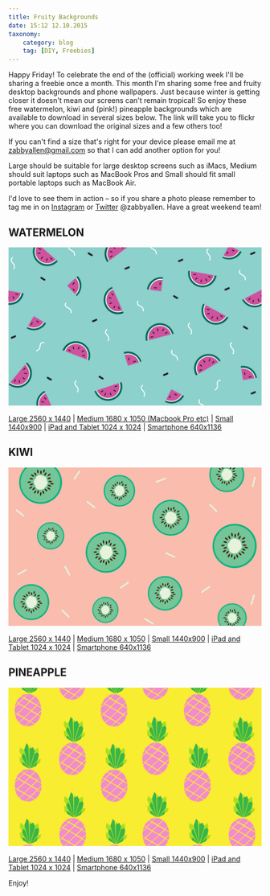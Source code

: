 ```yaml
---
title: Fruity Backgrounds
date: 15:12 12.10.2015
taxonomy:
    category: blog
    tag: [DIY, Freebies]
---
```

<!-- added the proper grav/markdown header in as an example, but you should be able to set all this through the admin GUI when you're creating posts on your own so no worries -->

Happy Friday! To celebrate the end of the (official) working week I'll be sharing a freebie once a month. This month I'm sharing some free and fruity desktop backgrounds and phone wallpapers. Just because winter is getting closer it doesn't mean our screens can't remain tropical! So enjoy these free watermelon, kiwi and (pink!) pineapple backgrounds which are available to download in several sizes below. The link will take you to flickr where you can download the original sizes and a few others too!

If you can't find a size that's right for your device please email me at zabbyallen@gmail.com so that I can add another option for you! 

Large should be suitable for large desktop screens such as iMacs, Medium should suit laptops such as MacBook Pros and Small should fit small portable laptops such as MacBook Air. 

<!-- added inline links to social media pages (btw whatever youre using to repost to twitter from isnta is cutting off your posts at 137chars with no way to see the full thing)
-->

I'd love to see them in action – so if you share a photo please remember to tag me in on [Instagram](http://instagram.com/zabbyallen) or [Twitter](http://twitter.com/zabbyallen) @zabbyallen. Have a great weekend team!  

## WATERMELON

<!-- you were missing file extensions on the links to local images, added in .jpg on each -->
![zabby allen watermelon 1680x1050](zabby-allen-watermelon-1680x1050.jpg)
<!--
your image files were also inconsistently named, had some spaces in the place of dashes.

best practice:
a) never have any spaces in file names, only - or _ & all lowercase
b) keep it simple: za-watermelon-1680.jpg etc
-->
[Large 2560 x 1440](https://www.flickr.com/photos/136775545@N04/22045693726/in/photostream/) | [Medium 1680 x 1050 (Macbook Pro etc)](https://www.flickr.com/photos/136775545@N04/22071877365/in/photostream/) | [Small 1440x900](https://www.flickr.com/photos/136775545@N04/21884978449/in/photostream/) | [iPad and Tablet 1024 x 1024](https://www.flickr.com/photos/136775545@N04/22081869751/in/photostream/) | [Smartphone 640x1136](https://www.flickr.com/photos/136775545@N04/21449024124/in/photostream/)

## KIWI

![zabby allen kiwi 1680x1050](zabby-allen-kiwi-1680x1050.jpg)

[Large 2560 x 1440](https://www.flickr.com/photos/136775545@N04/21884010058/in/photostream/) | [Medium 1680 x 1050](https://www.flickr.com/photos/136775545@N04/21883707830/in/photostream/) | [Small 1440x900](https://www.flickr.com/photos/136775545@N04/21449042084/in/photostream/) | [iPad and Tablet 1024 x 1024](https://www.flickr.com/photos/136775545@N04/22081888611/in/photostream/) | [Smartphone 640x1136](https://www.flickr.com/photos/136775545@N04/21884997859/in/photostream/)

## PINEAPPLE

![zabby allen pineapple 180x1050](zabby-allen-pineapple-1680x1050.jpg)

[Large 2560 x 1440](https://www.flickr.com/photos/136775545@N04/22081880651/in/photostream/) | [Medium 1680 x 1050](https://www.flickr.com/photos/136775545@N04/22071887815/in/photostream/) | [Small 1440x900](https://www.flickr.com/photos/136775545@N04/21883699630/in/photostream/) | [iPad and Tablet 1024 x 1024](https://www.flickr.com/photos/136775545@N04/22045704896/in/photostream/) | [Smartphone 640x1136](https://www.flickr.com/photos/136775545@N04/21449035504/in/photostream/)

Enjoy! 